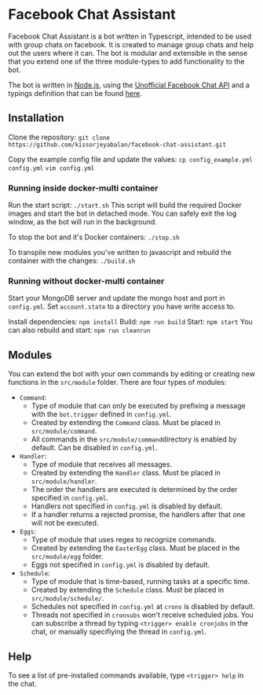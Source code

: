 # Facebook Chat Assistant
Facebook Chat Assistant is a bot written in Typescript, intended to be used with group chats on facebook. It is created to manage group chats and help out the users where it can. The bot is modular and extensible in the sense that you extend one of the three module-types to add functionality to the bot.

The bot is written in [Node.js](https://nodejs.org/en/), using the [Unofficial Facebook Chat API](https://github.com/Schmavery/facebook-chat-api) and a typings definition that can be found [here](https://github.com/kissorjeyabalan/facebook-chat-api-typings).

## Installation
Clone the repository:
`git clone https://github.com/kissorjeyabalan/facebook-chat-assistant.git`

Copy the example config file and update the values:
`cp config_example.yml config.yml`
`vim config.yml`

### Running inside docker-multi container
Run the start script:
`./start.sh`
This script will build the required Docker images and start the bot in detached mode.
You can safely exit the log window, as the bot will run in the background.

To stop the bot and it's Docker containers:
`./stop.sh`

To transpile new modules you've written to javascript and rebuild the container with the changes:
`./build.sh`

### Running without docker-multi container
Start your MongoDB server and update the mongo host and port in `config.yml`.
Set `account.state` to a directory you have write access to.

Install dependencies:
`npm install`
Build:
`npm run build`
Start:
`npm start`
You can also rebuild and start:
`npm run cleanrun`

## Modules
You can extend the bot with your own commands by editing or creating new functions in the `src/module` folder.
There are four types of modules:
- `Command`:
    - Type of module that can only be executed by prefixing a message with the `bot.trigger` defined in `config.yml`.
    - Created by extending the `Command` class. Must be placed in `src/module/command`.
    - All commands in the `src/module/command`directory is enabled by default. Can be disabled in `config.yml`.
- `Handler`:
    - Type of module that receives all messages.
    - Created by extending the `Handler` class. Must be placed in `src/module/handler`.
    - The order the handlers are executed is determined by the order specified in `config.yml`.
    - Handlers not specified in `config.yml` is disabled by default.
    - If a handler returns a rejected promise, the handlers after that one will not be executed.
- `Eggs`:
    - Type of module that uses regex to recognize commands.
    - Created by extending the `EasterEgg` class. Must be placed in the `src/module/egg` folder.
    - Eggs not specified in `config.yml` is disabled by default.
- `Schedule`:
    - Type of module that is time-based, running tasks at a specific time.
    - Created by extending the `Schedule` class. Must be placed in `src/module/schedule/`.
    - Schedules not specified in `config.yml` at `crons` is disabled by default.
    - Threads not specified in `cronsubs` won't receive scheduled jobs. You can subscribe a thread by typing `<trigger> enable cronjobs` in the chat, or manually specifiying the thread in `config.yml`.

## Help
To see a list of pre-installed commands available, type `<trigger> help` in the chat.